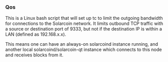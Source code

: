### Qos ###

This is a Linux bash script that will set up tc to limit the outgoing bandwidth for connections to the Solarcoin network. It limits outbound TCP traffic with a source or destination port of 9333, but not if the destination IP is within a LAN (defined as 192.168.x.x).

This means one can have an always-on solarcoind instance running, and another local solarcoind/solarcoin-qt instance which connects to this node and receives blocks from it.
